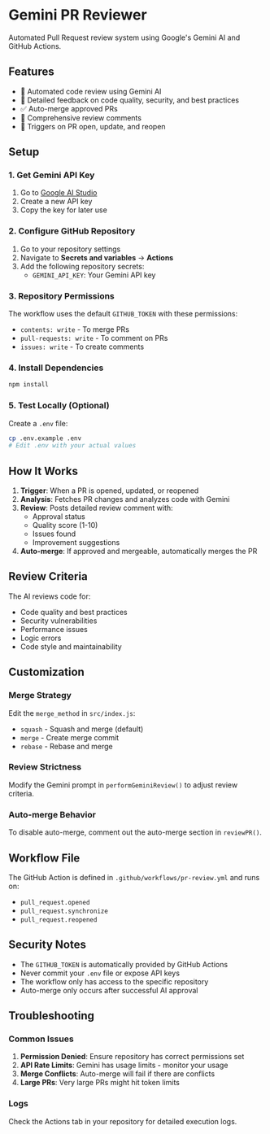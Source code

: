 # Gemini PR Reviewer

Automated Pull Request review system using Google's Gemini AI and GitHub Actions.

## Features

- 🤖 Automated code review using Gemini AI
- 📝 Detailed feedback on code quality, security, and best practices
- ✅ Auto-merge approved PRs
- 💬 Comprehensive review comments
- 🔄 Triggers on PR open, update, and reopen

## Setup

### 1. Get Gemini API Key

1. Go to [Google AI Studio](https://makersuite.google.com/app/apikey)
2. Create a new API key
3. Copy the key for later use

### 2. Configure GitHub Repository

1. Go to your repository settings
2. Navigate to **Secrets and variables** → **Actions**
3. Add the following repository secrets:
   - `GEMINI_API_KEY`: Your Gemini API key

### 3. Repository Permissions

The workflow uses the default `GITHUB_TOKEN` with these permissions:
- `contents: write` - To merge PRs
- `pull-requests: write` - To comment on PRs
- `issues: write` - To create comments

### 4. Install Dependencies

```bash
npm install
```

### 5. Test Locally (Optional)

Create a `.env` file:
```bash
cp .env.example .env
# Edit .env with your actual values
```

## How It Works

1. **Trigger**: When a PR is opened, updated, or reopened
2. **Analysis**: Fetches PR changes and analyzes code with Gemini
3. **Review**: Posts detailed review comment with:
   - Approval status
   - Quality score (1-10)
   - Issues found
   - Improvement suggestions
4. **Auto-merge**: If approved and mergeable, automatically merges the PR

## Review Criteria

The AI reviews code for:
- Code quality and best practices
- Security vulnerabilities
- Performance issues
- Logic errors
- Code style and maintainability

## Customization

### Merge Strategy
Edit the `merge_method` in `src/index.js`:
- `squash` - Squash and merge (default)
- `merge` - Create merge commit
- `rebase` - Rebase and merge

### Review Strictness
Modify the Gemini prompt in `performGeminiReview()` to adjust review criteria.

### Auto-merge Behavior
To disable auto-merge, comment out the auto-merge section in `reviewPR()`.

## Workflow File

The GitHub Action is defined in `.github/workflows/pr-review.yml` and runs on:
- `pull_request.opened`
- `pull_request.synchronize`
- `pull_request.reopened`

## Security Notes

- The `GITHUB_TOKEN` is automatically provided by GitHub Actions
- Never commit your `.env` file or expose API keys
- The workflow only has access to the specific repository
- Auto-merge only occurs after successful AI approval

## Troubleshooting

### Common Issues

1. **Permission Denied**: Ensure repository has correct permissions set
2. **API Rate Limits**: Gemini has usage limits - monitor your usage
3. **Merge Conflicts**: Auto-merge will fail if there are conflicts
4. **Large PRs**: Very large PRs might hit token limits

### Logs

Check the Actions tab in your repository for detailed execution logs.